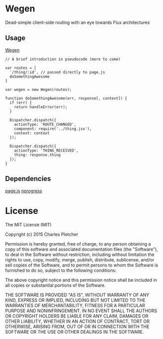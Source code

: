 # Wegen
Dead-simple client-side routing with an eye towards Flux architectures


## Usage

[Wegen](http://en.wiktionary.org/wiki/weg#Dutch)

```
// A brief introduction in pseudocode (more to come)

var routes = [
  '/thing/:id', // passed directly to page.js
  doSomethingAwesome  
]

var wegen = new Wegen(routes);

function doSomethingAwesome(err, response[, context]) {
  if (err) {
    return handleError(err);
  }

  Dispatcher.dispatch({
    actionType: 'ROUTE_CHANGED',
    component: require('../thing.jsx'),
    context: context
  });

  Dispatcher.dispatch({
    actionType: 'THING_RECEIVED',
    thing: response.thing
  });
}

```


## Dependencies

[page.js](http://visionmedia.github.io/page.js/)
[nprogress](http://ricostacruz.com/nprogress/)


# License
The MIT License (MIT)

Copyright (c) 2015 Charles Pletcher

Permission is hereby granted, free of charge, to any person obtaining a copy
of this software and associated documentation files (the "Software"), to deal
in the Software without restriction, including without limitation the rights
to use, copy, modify, merge, publish, distribute, sublicense, and/or sell
copies of the Software, and to permit persons to whom the Software is
furnished to do so, subject to the following conditions:

The above copyright notice and this permission notice shall be included in all
copies or substantial portions of the Software.

THE SOFTWARE IS PROVIDED "AS IS", WITHOUT WARRANTY OF ANY KIND, EXPRESS OR
IMPLIED, INCLUDING BUT NOT LIMITED TO THE WARRANTIES OF MERCHANTABILITY,
FITNESS FOR A PARTICULAR PURPOSE AND NONINFRINGEMENT. IN NO EVENT SHALL THE
AUTHORS OR COPYRIGHT HOLDERS BE LIABLE FOR ANY CLAIM, DAMAGES OR OTHER
LIABILITY, WHETHER IN AN ACTION OF CONTRACT, TORT OR OTHERWISE, ARISING FROM,
OUT OF OR IN CONNECTION WITH THE SOFTWARE OR THE USE OR OTHER DEALINGS IN THE
SOFTWARE.
